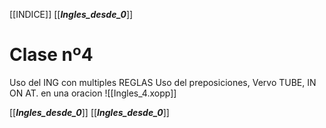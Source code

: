 [[INDICE]]
[[___Ingles_desde_0___]]
# Clase nº4
Uso del ING con multiples REGLAS
Uso del preposiciones, Vervo TUBE, IN ON AT. en una oracion
![[Ingles_4.xopp]]













[[___Ingles_desde_0___]]
[[___Ingles_desde_0___]]